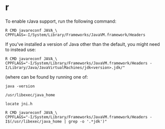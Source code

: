 # r

To enable rJava support, run the following command:

    R CMD javareconf JAVA_\
    CPPFLAGS=-I/System/Library/Frameworks/JavaVM.framework/Headers

If you've installed a version of Java other than the default, you might need to instead use:

    R CMD javareconf JAVA_\
    CPPFLAGS="-I/System/Library/Frameworks/JavaVM.framework/Headers -I/Library/Java/JavaVirtualMachines/jdk<version>.jdk/"

(where <version> can be found by running one of:

    java -version

    /usr/libexec/java_home

    locate jni.h

    R CMD javareconf JAVA_\
    CPPFLAGS="-I/System/Library/Frameworks/JavaVM.framework/Headers -I$(/usr/libexec/java_home | grep -o '.*jdk')"
